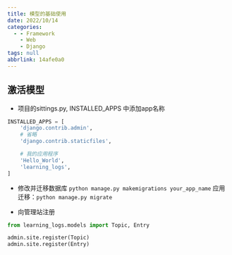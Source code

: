 ```yaml
---
title: 模型的基础使用
date: 2022/10/14
categories:
  - - Framework
    - Web
    - Django
tags: null
abbrlink: 14afe0a0
---
```



## 激活模型

- 项目的sittings.py, INSTALLED_APPS 中添加app名称
```python
INSTALLED_APPS = [
    'django.contrib.admin',
    # 省略
    'django.contrib.staticfiles',

    # 我的应用程序
    'Hello_World',
    'learning_logs',
]
```

- 修改并迁移数据库
`python manage.py makemigrations your_app_name`
应用迁移：`python manage.py migrate`

- 向管理站注册
```python
from learning_logs.models import Topic, Entry

admin.site.register(Topic)
admin.site.register(Entry)
```

